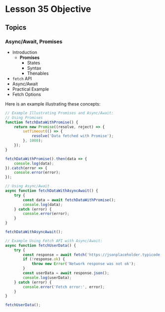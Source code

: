# Lesson 35 Objective

## Topics

### Async/Await, Promises
- Introduction
    - **Promises**
        - States
        - Syntax
        - Thenables
- `fetch` API
- Async/Await
- Practical Example
- Fetch Options

Here is an example illustrating these concepts:

```javascript
// Example Illustrating Promises and Async/Await:
// Using Promises
function fetchDataWithPromise() {
    return new Promise((resolve, reject) => {
        setTimeout(() => {
            resolve('Data fetched with Promise');
        }, 1000);
    });
}

fetchDataWithPromise().then(data => {
    console.log(data);
}).catch(error => {
    console.error(error);
});

// Using Async/Await
async function fetchDataWithAsyncAwait() {
    try {
        const data = await fetchDataWithPromise();
        console.log(data);
    } catch (error) {
        console.error(error);
    }
}

fetchDataWithAsyncAwait();

// Example Using Fetch API with Async/Await:
async function fetchUserData() {
    try {
        const response = await fetch('https://jsonplaceholder.typicode.com/users/1');
        if (!response.ok) {
            throw new Error('Network response was not ok');
        }
        const userData = await response.json();
        console.log(userData);
    } catch (error) {
        console.error('Fetch error:', error);
    }
}

fetchUserData();

```